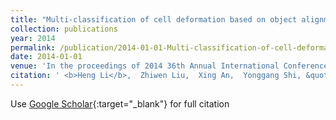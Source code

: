 ```yaml
---
title: "Multi-classification of cell deformation based on object alignment and run length statistic"
collection: publications
year: 2014
permalink: /publication/2014-01-01-Multi-classification-of-cell-deformation-based-on-object-alignment-and-run-length-statistic
date: 2014-01-01
venue: 'In the proceedings of 2014 36th Annual International Conference of the IEEE Engineering in Medicine and Biology Society'
citation: ' <b>Heng Li</b>,  Zhiwen Liu,  Xing An,  Yonggang Shi, &quot;Multi-classification of cell deformation based on object alignment and run length statistic.&quot; In the proceedings of 2014 36th Annual International Conference of the IEEE Engineering in Medicine and Biology Society, 2014.'
---
```

Use [Google Scholar](https://scholar.google.com/scholar?q=Multi+classification+of+cell+deformation+based+on+object+alignment+and+run+length+statistic){:target="_blank"} for full citation